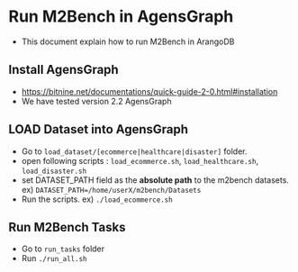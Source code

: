 # Run M2Bench in AgensGraph 
- This document explain how to run M2Bench in ArangoDB

## Install AgensGraph 
- https://bitnine.net/documentations/quick-guide-2-0.html#installation
- We have tested version 2.2 AgensGraph

## LOAD Dataset into AgensGraph 
- Go to `load_dataset/[ecommerce|healthcare|disaster]` folder.
- open following scripts : `load_ecommerce.sh`, `load_healthcare.sh`, `load_disaster.sh`
- set DATASET_PATH field as the **absolute path** to the m2bench datasets. ex) `DATASET_PATH=/home/userX/m2bench/Datasets`
- Run the scripts. ex) `./load_ecommerce.sh`


## Run M2Bench Tasks
- Go to `run_tasks` folder 
- Run `./run_all.sh`

